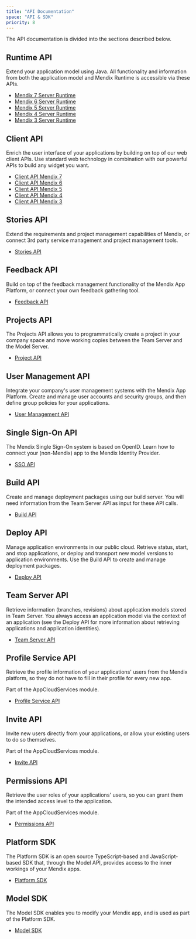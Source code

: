 ```yaml
---
title: "API Documentation"
space: "API & SDK"
priority: 8
---
```


The API documentation is divided into the sections described below.

## Runtime API

Extend your application model using Java. All functionality and information from both the application model and Mendix Runtime is accessible via these APIs.

*   [Mendix 7 Server Runtime](https://apidocs.mendix.com/7/runtime/)
*   [Mendix 6 Server Runtime](https://apidocs.mendix.com/6/runtime/)
*   [Mendix 5 Server Runtime](https://apidocs.mendix.com/5/runtime/)
*   [Mendix 4 Server Runtime](https://apidocs.mendix.com/4/runtime/)
*   [Mendix 3 Server Runtime](https://apidocs.mendix.com/3/runtime/)

## Client API

Enrich the user interface of your applications by building on top of our web client APIs. Use standard web technology in combination with our powerful APIs to build any widget you want.

*   [Client API Mendix 7](https://apidocs.mendix.com/7/client/)
*   [Client API Mendix 6](https://apidocs.mendix.com/6/client/)
*   [Client API Mendix 5](https://apidocs.mendix.com/5/client/)
*   [Client API Mendix 4](https://apidocs.mendix.com/4/client/)
*   [Client API Mendix 3](https://apidocs.mendix.com/3/client/)

## Stories API

Extend the requirements and project management capabilities of Mendix, or connect 3rd party service management and project management tools.

*   [Stories API](stories-api)

## Feedback API

Build on top of the feedback management functionality of the Mendix App Platform, or connect your own feedback gathering tool.

*   [Feedback API](feedback-api)

## Projects API

The Projects API allows you to programmatically create a project in your company space and move working copies between the Team Server and the Model Server.
*   [Project API](projects-api)

## User Management API

Integrate your company's user management systems with the Mendix App Platform. Create and manage user accounts and security groups, and then define group policies for your applications.

*   [User Management API](user-management-api)

## Single Sign-On API

The Mendix Single Sign-On system is based on OpenID. Learn how to connect your (non-Mendix) app to the Mendix Identity Provider.

*   [SSO API](single-sign-on-api)

## Build API

Create and manage deployment packages using our build server. You will need information from the Team Server API as input for these API calls.

*   [Build API](build-api)

## Deploy API

Manage application environments in our public cloud. Retrieve status, start, and stop applications, or deploy and transport new model versions to application environments. Use the Build API to create and manage deployment packages.

*   [Deploy API](deploy-api)

## Team Server API

Retrieve information (branches, revisions) about application models stored in Team Server. You always access an application model via the context of an application (see the Deploy API for more information about retrieving applications and application identities).

*   [Team Server API](team-server-api)

## Profile Service API

Retrieve the profile information of your applications' users from the Mendix platform, so they do not have to fill in their profile for every new app.

Part of the AppCloudServices module.

*   [Profile Service API](profile-api)

## Invite API

Invite new users directly from your applications, or allow your existing users to do so themselves.

Part of the AppCloudServices module.

*   [Invite API](invite-api)

## Permissions API

Retrieve the user roles of your applications' users, so you can grant them the intended access level to the application.

Part of the AppCloudServices module.

*   [Permissions API](permissions-api)

## Platform SDK

The Platform SDK is an open source TypeScript-based and JavaScript-based SDK that, through the Model API, provides access to the inner workings of your Mendix apps.

*   [Platform SDK](https://apidocs.mendix.com/platformsdk/latest/index.html)

## Model SDK

The Model SDK enables you to modify your Mendix app, and is used as part of the Platform SDK.

*   [Model SDK](https://apidocs.mendix.com/modelsdk/latest/index.html)

